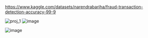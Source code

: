 https://www.kaggle.com/datasets/narendrabariha/fraud-transaction-detection-accuracy-99-9

![proj_1](https://github.com/user-attachments/assets/8d237ca7-4868-47ed-ab5f-e1e03ea89ec6)
![image](https://github.com/user-attachments/assets/b19ff147-2f8f-475d-92d3-07eba5caf2d3)





![image](https://github.com/user-attachments/assets/561416b2-f69e-470a-bd5c-011f346abd8f)


